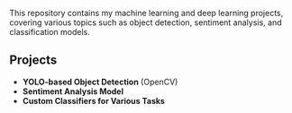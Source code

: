 This repository contains my machine learning and deep learning projects, covering various topics such as object detection, sentiment analysis, and classification models.  

## Projects  
- **YOLO-based Object Detection** (OpenCV)  
- **Sentiment Analysis Model**  
- **Custom Classifiers for Various Tasks**  
